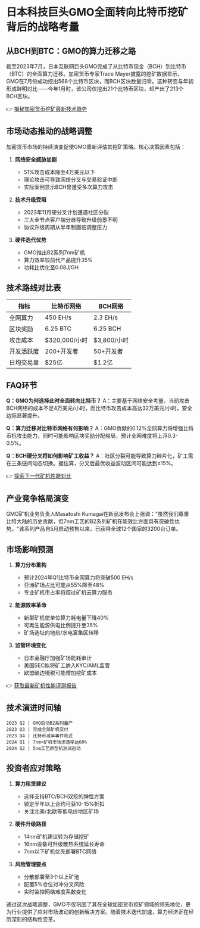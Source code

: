 # 日本科技巨头GMO全面转向比特币挖矿背后的战略考量

## 从BCH到BTC：GMO的算力迁移之路
截至2023年7月，日本互联网巨头GMO完成了从比特币现金（BCH）到比特币（BTC）的全面算力迁移。加密货币专家Trace Mayer披露的挖矿数据显示，GMO在7月份成功挖出568个比特币区块，而BCH区块数量归零。这种转变与年初形成鲜明对比——今年1月时，该公司仅挖出21个比特币区块，却产出了213个BCH区块。

👉 [揭秘加密货币挖矿最新技术趋势](https://bit.ly/okx_welcome)

## 市场动态推动的战略调整
加密货币市场的持续演变促使GMO重新评估其挖矿策略。核心决策因素包括：

1. **网络安全威胁加剧**
   - 51%攻击成本降至4万美元以下
   - 理论攻击可导致网络分叉与交易验证中断
   - 实际案例显示BCH曾遭受多次算力攻击

2. **技术升级受阻**
   - 2023年11月硬分叉计划遭遇社区分裂
   - 三大全节点客户端分歧导致升级前景不明
   - 协议升级周期从半年制面临调整压力

3. **硬件迭代优势**
   - GMO推出B2系列7nm矿机
   - 算力效率较前代产品提升35%
   - 功耗比优化至0.08J/GH

## 技术路线对比表
| 指标          | 比特币网络       | BCH网络         |
|---------------|------------------|-----------------|
| 全网算力      | 450 EH/s        | 2.3 EH/s       |
| 区块奖励      | 6.25 BTC        | 6.25 BCH       |
| 攻击成本      | $320,000/小时   | $3,800/小时    |
| 开发活跃度    | 200+开发者      | 50+开发者      |
| 日均交易量    | $25亿           | $1.2亿         |

## FAQ环节

**Q：GMO为何选择此时全面转向比特币？**
A：主要基于网络安全考量。当前攻击BCH网络的成本不足4万美元/小时，而比特币攻击成本高达32万美元/小时，安全边际显著提升。

**Q：算力迁移对比特币网络有何影响？**
A：GMO贡献的0.12%全网算力将增强比特币抗攻击能力，同时可能影响区块奖励分配格局，预计全网难度将上浮0.3-0.5%。

**Q：BCH硬分叉将如何影响矿工收益？**
A：社区分裂可能导致算力碎片化，矿工需在三条链间动态切换。据估算，分叉后最优收益波动区间可能达到±15%。

👉 [探索下一代矿机性能对比](https://bit.ly/okx_welcome)

## 产业竞争格局演变
GMO矿机业务负责人Masatoshi Kumagai在新品发布会上强调："虽然我们尊重比特大陆的历史贡献，但7nm工艺的B2系列矿机在能效比方面具有突破性优势。"该系列产品自5月启动预售以来，已获得全球12个国家的3200台订单。

## 市场影响预测
1. **算力分布重构**
   - 预计2024年Q1比特币全网算力将突破500 EH/s
   - 亚洲矿场占比可能从55%降至48%
   - 专业矿机市占率将超过矿机云算力服务

2. **能源效率革命**
   - 新型矿机使单位算力耗电量下降40%
   - 可再生能源供电比例提升至35%
   - 矿场选址向地热/水电富集区转移

3. **监管环境变化**
   - 日本金融厅加强矿场能耗审计
   - 美国SEC拟将矿工纳入KYC/AML监管
   - 欧盟碳边境税可能增加挖矿成本

👉 [获取最新矿机性能评测报告](https://bit.ly/okx_welcome)

## 技术演进时间轴
```
2023 Q2 | GMO启动B2系列量产
2023 Q3 | 完成全部矿机交付
2023 Q4 | 比特币减半事件临近
2024 Q1 | 7nm+矿机市场渗透率达60%
2024 Q2 | 5nm工艺原型机测试启动
```

## 投资者应对策略
1. **算力租赁建议**
   - 选择支持BTC/BCH双挖的弹性方案
   - 锁定半年以上合约可获10-15%折扣
   - 关注北美/北欧等低电价地区矿场

2. **硬件升级路径**
   - 14nm矿机建议转为存储挖矿
   - 16nm设备可升级散热系统延长寿命
   - 7nm以下矿机优先部署BTC网络

3. **风险管理要点**
   - 分散部署至3个以上矿池
   - 配置5%仓位对冲分叉风险
   - 实时监控网络难度系数变化

通过这次战略调整，GMO不仅巩固了其在全球加密货币挖矿领域的领先地位，更为行业提供了应对市场波动的创新解决方案。随着技术迭代加速，算力经济正在经历深刻的结构性变革。